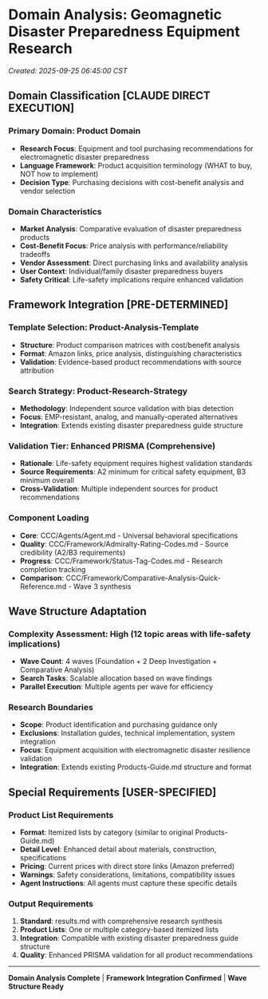 # Domain Analysis: Geomagnetic Disaster Preparedness Equipment Research
*Created: 2025-09-25 06:45:00 CST*

## Domain Classification [CLAUDE DIRECT EXECUTION]

### **Primary Domain**: Product Domain
- **Research Focus**: Equipment and tool purchasing recommendations for electromagnetic disaster preparedness
- **Language Framework**: Product acquisition terminology (WHAT to buy, NOT how to implement)
- **Decision Type**: Purchasing decisions with cost-benefit analysis and vendor selection

### **Domain Characteristics**
- **Market Analysis**: Comparative evaluation of disaster preparedness products
- **Cost-Benefit Focus**: Price analysis with performance/reliability tradeoffs
- **Vendor Assessment**: Direct purchasing links and availability analysis
- **User Context**: Individual/family disaster preparedness buyers
- **Safety Critical**: Life-safety implications require enhanced validation

## Framework Integration [PRE-DETERMINED]

### **Template Selection**: Product-Analysis-Template
- **Structure**: Product comparison matrices with cost/benefit analysis
- **Format**: Amazon links, price analysis, distinguishing characteristics
- **Validation**: Evidence-based product recommendations with source attribution

### **Search Strategy**: Product-Research-Strategy
- **Methodology**: Independent source validation with bias detection
- **Focus**: EMP-resistant, analog, and manually-operated alternatives
- **Integration**: Extends existing disaster preparedness guide structure

### **Validation Tier**: Enhanced PRISMA (Comprehensive)
- **Rationale**: Life-safety equipment requires highest validation standards
- **Source Requirements**: A2 minimum for critical safety equipment, B3 minimum overall
- **Cross-Validation**: Multiple independent sources for product recommendations

### **Component Loading**
- **Core**: CCC/Agents/Agent.md - Universal behavioral specifications
- **Quality**: CCC/Framework/Admiralty-Rating-Codes.md - Source credibility (A2/B3 requirements)
- **Progress**: CCC/Framework/Status-Tag-Codes.md - Research completion tracking
- **Comparison**: CCC/Framework/Comparative-Analysis-Quick-Reference.md - Wave 3 synthesis

## Wave Structure Adaptation

### **Complexity Assessment**: High (12 topic areas with life-safety implications)
- **Wave Count**: 4 waves (Foundation + 2 Deep Investigation + Comparative Analysis)
- **Search Tasks**: Scalable allocation based on wave findings
- **Parallel Execution**: Multiple agents per wave for efficiency

### **Research Boundaries**
- **Scope**: Product identification and purchasing guidance only
- **Exclusions**: Installation guides, technical implementation, system integration
- **Focus**: Equipment acquisition with electromagnetic disaster resilience validation
- **Integration**: Extends existing Products-Guide.md structure and format

## Special Requirements [USER-SPECIFIED]

### **Product List Requirements**
- **Format**: Itemized lists by category (similar to original Products-Guide.md)
- **Detail Level**: Enhanced detail about materials, construction, specifications
- **Pricing**: Current prices with direct store links (Amazon preferred)
- **Warnings**: Safety considerations, limitations, compatibility issues
- **Agent Instructions**: All agents must capture these specific details

### **Output Requirements**
1. **Standard**: results.md with comprehensive research synthesis
2. **Product Lists**: One or multiple category-based itemized lists
3. **Integration**: Compatible with existing disaster preparedness guide structure
4. **Quality**: Enhanced PRISMA validation for all product recommendations

---

**Domain Analysis Complete** | **Framework Integration Confirmed** | **Wave Structure Ready**
